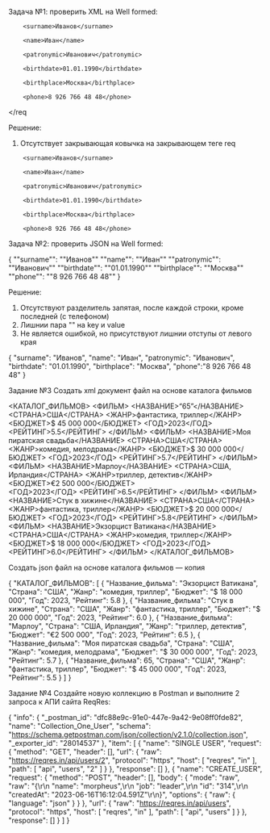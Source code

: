 Задача №1: 
проверить XML на Well formed:

<req>

        <surname>Иванов</surname>

        <name>Иван</name>

        <patronymic>Иванович</patronymic>

        <birthdate>01.01.1990</birthdate>

        <birthplace>Москва</birthplace>

        <phone>8 926 766 48 48</phone>

</req

Решение:
1) Отсутствует закрывающая ковычка на закрывающем теге req

<req>

        <surname>Иванов</surname>

        <name>Иван</name>

        <patronymic>Иванович</patronymic>

        <birthdate>01.01.1990</birthdate>

        <birthplace>Москва</birthplace>

        <phone>8 926 766 48 48</phone>

</req>


Задача №2: 
проверить JSON на Well formed:

{
        ""surname"": ""Иванов""
        ""name"": ""Иван""
        ""patronymic"": ""Иванович""
        ""birthdate"": ""01.01.1990""
        ""birthplace"": ""Москва""
        ""phone"": ""8 926 766 48 48""
}

Решение:
1) Отсутствуют разделитель запятая, после каждой строки, кроме последней (с телефоном)
2) Лишнии пара "" на key  и  value
3) Не является ошибкой, но присутствуют лишнии отступы от левого края

{
    "surname": "Иванов",
    "name": "Иван",
    "patronymic": "Иванович",
    "birthdate": "01.01.1990",
    "birthplace": "Москва",
    "phone":"8 926 766 48 48"
}


Задание №3 
Создать xml документ  файл на основе каталога фильмов

<КАТАЛОГ_ФИЛЬМОВ>
  <ФИЛЬМ>
      <НАЗВАНИЕ>“65”</НАЗВАНИЕ>
      <СТРАНА>США</СТРАНА>
      <ЖАНР>фантастика, триллер</ЖАНР>
      <БЮДЖЕТ>$ 45 000 000</БЮДЖЕТ>	
      <ГОД>2023</ГОД>
      <РЕЙТИНГ>5.5</РЕЙТИНГ>
  </ФИЛЬМ>
  <ФИЛЬМ>
      <НАЗВАНИЕ>Моя пиратская свадьба</НАЗВАНИЕ>
      <СТРАНА>США</СТРАНА>
      <ЖАНР>комедия, мелодрама</ЖАНР>
      <БЮДЖЕТ>$ 30 000 000</БЮДЖЕТ>	
      <ГОД>2023</ГОД>
      <РЕЙТИНГ>5.7</РЕЙТИНГ>
  </ФИЛЬМ>
  <ФИЛЬМ>
      <НАЗВАНИЕ>Марлоу</НАЗВАНИЕ>
      <СТРАНА>США, Ирландия</СТРАНА>
      <ЖАНР>триллер, детектив</ЖАНР>
      <БЮДЖЕТ>€2 500 000</БЮДЖЕТ>	
      <ГОД>2023</ГОД>
      <РЕЙТИНГ>6.5</РЕЙТИНГ>
 </ФИЛЬМ>
 <ФИЛЬМ>
      <НАЗВАНИЕ>Стук в хижине</НАЗВАНИЕ>
      <СТРАНА>США</СТРАНА>
      <ЖАНР>фантастика, триллер</ЖАНР>
      <БЮДЖЕТ>$ 20 000 000</БЮДЖЕТ>	
      <ГОД>2023</ГОД>
      <РЕЙТИНГ>5.8</РЕЙТИНГ>
 </ФИЛЬМ>
 <ФИЛЬМ>
      <НАЗВАНИЕ>Экзорцист Ватикана</НАЗВАНИЕ>
      <СТРАНА>США</СТРАНА>
      <ЖАНР>комедия, триллер</ЖАНР>
      <БЮДЖЕТ>$ 18 000 000</БЮДЖЕТ>	
      <ГОД>2023</ГОД>
      <РЕЙТИНГ>6.0</РЕЙТИНГ>
 </ФИЛЬМ>
</КАТАЛОГ_ФИЛЬМОВ>

Создать json   файл на основе каталога фильмов — копия

{
"КАТАЛОГ_ФИЛЬМОВ": 
  [
    {
    "Название_фильма": "Экзорцист Ватикана",
    "Страна": "США",
    "Жанр": "комедия, триллер",
    "Бюджет": "$ 18 000 000",
    "Год": 2023,
    "Рейтинг": 5.8
    },
    {
    "Название_фильма": "Стук в хижине",
    "Страна": "США",
    "Жанр": "фантастика, триллер",
    "Бюджет": "$ 20 000 000",
    "Год": 2023,
    "Рейтинг": 6.0
    },
    {
    "Название_фильма": "Марлоу",
    "Страна": "США, Ирландия",
    "Жанр": "триллер, детектив",
    "Бюджет": "€2 500 000",
    "Год": 2023,
    "Рейтинг": 6.5
    },
    {
    "Название_фильма": "Моя пиратская свадьба",
    "Страна": "США",
    "Жанр": "комедия, мелодрама",
    "Бюджет": "$ 30 000 000",
    "Год": 2023,
    "Рейтинг": 5.7
    },
    {
    "Название_фильма": 65,
    "Страна": "США",
    "Жанр": "фантастика, триллер",
    "Бюджет": "$ 45 000 000",
    "Год": 2023,
    "Рейтинг": 5.5
    }
  ]
}

Задание №4
Создайте новую коллекцию в Postman и выполните 2 запроса к АПИ сайта ReqRes:

{
	"info": {
		"_postman_id": "dfc88e9c-91e0-447e-9a42-9e08ff0fde82",
		"name": "Collection_One_User",
		"schema": "https://schema.getpostman.com/json/collection/v2.1.0/collection.json",
		"_exporter_id": "28014537"
	},
	"item": [
		{
			"name": "SINGLE USER",
			"request": {
				"method": "GET",
				"header": [],
				"url": {
					"raw": "https://reqres.in/api/users/2",
					"protocol": "https",
					"host": [
						"reqres",
						"in"
					],
					"path": [
						"api",
						"users",
						"2"
					]
				}
			},
			"response": []
		},
		{
			"name": "CREATE_USER",
			"request": {
				"method": "POST",
				"header": [],
				"body": {
					"mode": "raw",
					"raw": "{\r\n    \"name\": \"morpheus\",\r\n    \"job\": \"leader\",\r\n    \"id\": \"314\",\r\n    \"createdAt\": \"2023-06-16T16:12:04.591Z\"\r\n}",
					"options": {
						"raw": {
							"language": "json"
						}
					}
				},
				"url": {
					"raw": "https://reqres.in/api/users",
					"protocol": "https",
					"host": [
						"reqres",
						"in"
					],
					"path": [
						"api",
						"users"
					]
				}
			},
			"response": []
		}
	]
}